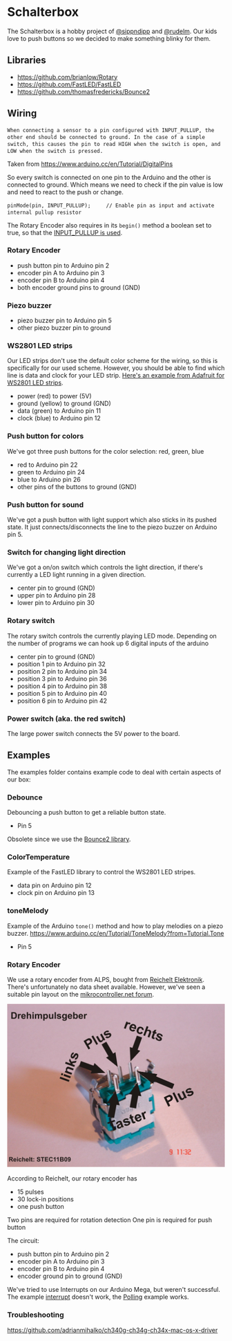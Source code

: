 # Schalterbox
The Schalterbox is a hobby project of [@sippndipp](https://twitter.com/sippndipp) and [@rudelm](https://twitter.com/rudelm). Our kids love to push buttons so we decided to make something blinky for them.

## Libraries
* https://github.com/brianlow/Rotary
* https://github.com/FastLED/FastLED
* https://github.com/thomasfredericks/Bounce2


## Wiring
```
When connecting a sensor to a pin configured with INPUT_PULLUP, the other end should be connected to ground. In the case of a simple switch, this causes the pin to read HIGH when the switch is open, and LOW when the switch is pressed.
```
Taken from https://www.arduino.cc/en/Tutorial/DigitalPins

So every switch is connected on one pin to the Arduino and the other is connected to ground. Which means we need to check if the pin value is low and need to react to the push or change.

```
pinMode(pin, INPUT_PULLUP);     // Enable pin as input and activate internal pullup resistor
```

The Rotary Encoder also requires in its `begin()` method a boolean set to true, so that the [INPUT_PULLUP is used](https://github.com/brianlow/Rotary/blob/master/Rotary.cpp#L81).

### Rotary Encoder
* push button pin to Arduino pin 2
* encoder pin A to Arduino pin 3
* encoder pin B to Arduino pin 4
* both encoder ground pins to ground (GND)

### Piezo buzzer
* piezo buzzer pin to Arduino pin 5
* other piezo buzzer pin to ground

### WS2801 LED strips
Our LED strips don't use the default color scheme for the wiring, so this is specifically for our used scheme. However, you should be able to find which line is data and clock for your LED strip. [Here's an example from Adafruit for WS2801 LED strips](https://learn.adafruit.com/12mm-led-pixels/wiring).

* power (red) to power (5V)
* ground (yellow) to ground (GND)
* data (green) to Arduino pin 11
* clock (blue) to Arduino pin 12

### Push button for colors
We've got three push buttons for the color selection: red, green, blue
* red to Arduino pin 22
* green to Arduino pin 24
* blue to Arduino pin 26
* other pins of the buttons to ground (GND)

### Push button for sound
We've got a push button with light support which also sticks in its pushed state. It just connects/disconnects the line to the piezo buzzer on Arduino pin 5.

### Switch for changing light direction
We've got a on/on switch which controls the light direction, if there's currently a LED light running in a given direction.
* center pin to ground (GND)
* upper pin to Arduino pin 28
* lower pin to Arduino pin 30


### Rotary switch
The rotary switch controls the currently playing LED mode. Depending on the number of programs we can hook up 6 digital inputs of the arduino
* center pin to ground (GND)
* position 1 pin to Arduino pin 32
* position 2 pin to Arduino pin 34
* position 3 pin to Arduino pin 36
* position 4 pin to Arduino pin 38
* position 5 pin to Arduino pin 40
* position 6 pin to Arduino pin 42

### Power switch (aka. the red switch)
The large power switch connects the 5V power to the board.

## Examples
The examples folder contains example code to deal with certain aspects of our box:

### Debounce
Debouncing a push button to get a reliable button state.

* Pin 5

Obsolete since we use the [Bounce2 library](https://github.com/thomasfredericks/Bounce2).

### ColorTemperature
Example of the FastLED library to control the WS2801 LED stripes.

* data pin on Arduino pin 12
* clock pin on Arduino pin 13

### toneMelody
Example of the Arduino `tone()` method and how to play melodies on a piezo buzzer. https://www.arduino.cc/en/Tutorial/ToneMelody?from=Tutorial.Tone

* Pin 5

### Rotary Encoder
We use a rotary encoder from ALPS, bought from [Reichelt Elektronik](https://www.reichelt.de/drehimpulsegeber-15-impulse-30-rastungen-horizontal-stec11b01-p73911.html?). There's unfortunately no data sheet available. However, we've seen a suitable pin layout on the [mikrocontroller.net forum](https://www.mikrocontroller.net/topic/180758).

![Rotary Encoder pin layout](./datasheets/Drehimpulsgeber.jpg "Rotary Encoder pin layout")

According to Reichelt, our rotary encoder has
* 15 pulses
* 30 lock-in positions
* one push button

Two pins are required for rotation detection
One pin is required for push button

The circuit:
* push button pin to Arduino pin 2
* encoder pin A to Arduino pin 3
* encoder pin B to Arduino pin 4
* encoder ground pin to ground (GND)

We've tried to use Interrupts on our Arduino Mega, but weren't successful. The example [interrupt](examples/RotaryEncoder/interrupt/interrupt.ino) doesn't work, the [Polling](examples/RotaryEncoder/Polling/Polling.ino) example works.

### Troubleshooting

https://github.com/adrianmihalko/ch340g-ch34g-ch34x-mac-os-x-driver

